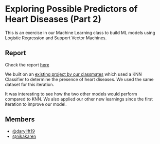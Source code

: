 # Exploring Possible Predictors of Heart Diseases (Part 2)

This is an exercise in our Machine Learning class to build ML models using Logistic Regression and Support Vector Machines.

## Report
Check the report [here](https://dkrgpisay.github.io/ml-predict-cardio/Exploring%20Possible%20Predictors%20of%20HEART%20DISEASES%20Part%202.html)

We built on an [existing project by our classmates](https://colab.research.google.com/drive/1EFBi0tF_dNFBlei0ja_o5GadSXYeB5k5?usp=sharing&fbclid=IwAR1q6IbGmFw1BhQnuuJwUWvl7FAuYMw-VvMtSa7vWfSiGfvPhsGnsQNj2QU) which used a KNN Classifier to determine the presence of heart diseases. We used the same dataset for this iteration.

It was interesting to see how the two other models would perform compared to KNN. We also applied our other new learnings since the first iteration to improve our model.

## Members
- [@daryllft19](https://github.com/daryllft19/)
- [@nikakaren](https://github.com/nikakaren)
